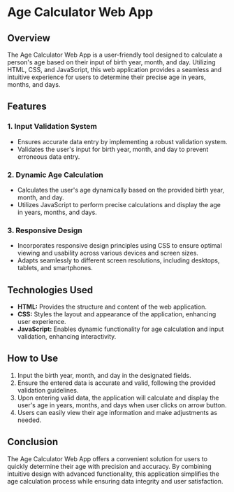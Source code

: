 # Age Calculator Web App

## Overview
The Age Calculator Web App is a user-friendly tool designed to calculate a person's age based on their input of birth year, month, and day. Utilizing HTML, CSS, and JavaScript, this web application provides a seamless and intuitive experience for users to determine their precise age in years, months, and days.

## Features
### 1. Input Validation System
- Ensures accurate data entry by implementing a robust validation system.
- Validates the user's input for birth year, month, and day to prevent erroneous data entry.

### 2. Dynamic Age Calculation
- Calculates the user's age dynamically based on the provided birth year, month, and day.
- Utilizes JavaScript to perform precise calculations and display the age in years, months, and days.

### 3. Responsive Design
- Incorporates responsive design principles using CSS to ensure optimal viewing and usability across various devices and screen sizes.
- Adapts seamlessly to different screen resolutions, including desktops, tablets, and smartphones.

## Technologies Used
- **HTML:** Provides the structure and content of the web application.
- **CSS:** Styles the layout and appearance of the application, enhancing user experience.
- **JavaScript:** Enables dynamic functionality for age calculation and input validation, enhancing interactivity.

## How to Use
1. Input the birth year, month, and day in the designated fields.
2. Ensure the entered data is accurate and valid, following the provided validation guidelines.
3. Upon entering valid data, the application will  calculate and display the user's age in years, months, and days when user clicks on arrow button.
4. Users can easily view their age information and make adjustments as needed.
 
## Conclusion
The Age Calculator Web App offers a convenient solution for users to quickly determine their age with precision and accuracy. By combining intuitive design with advanced functionality, this application simplifies the age calculation process while ensuring data integrity and user satisfaction.
